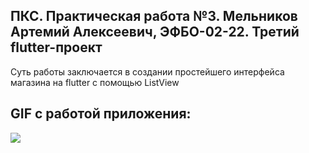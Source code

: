 ## ПКС. Практическая работа №3. Мельников Артемий Алексеевич, ЭФБО-02-22. Третий flutter-проект
Суть работы заключается в создании простейшего интерфейса магазина на flutter с помощью ListView 

## GIF с работой приложения: 
![](https://github.com/arzetz/flutter_mirea/blob/practice_3/Practice_3.gif|width=100)
